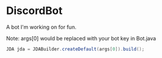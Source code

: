 # DiscordBot

A bot I'm working on for fun.


Note: 
args[0] would be replaced with your bot key in Bot.java
```java
JDA jda = JDABuilder.createDefault(args[0]).build();
```
